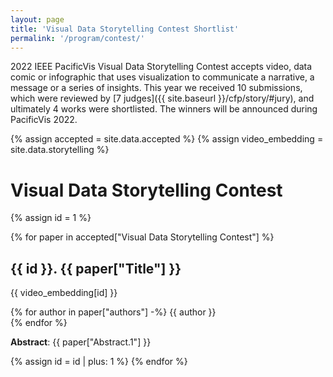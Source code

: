 ```yaml
---
layout: page
title: 'Visual Data Storytelling Contest Shortlist'
permalink: '/program/contest/'
---
```


2022 IEEE PacificVis Visual Data Storytelling Contest accepts video, data comic or infographic that uses visualization to communicate a narrative, a message or a series of insights. This year we received 10 submissions, which were reviewed by [7 judges]({{ site.baseurl }}/cfp/story/#jury), and ultimately 4 works were shortlisted. The winners will be announced during PacificVis 2022.

<!-- To view all shortlisted entries, please visit the Storytelling Contest Showcase on Vimeo. -->

<script src="https://unpkg.com/vue@3"></script>

{% assign accepted = site.data.accepted %}
{% assign video_embedding = site.data.storytelling %}

# Visual Data Storytelling Contest

{% assign id = 1 %}

{% for paper in accepted["Visual Data Storytelling Contest"] %}
## {{ id }}. <span class="contest-title">{{ paper["Title"] }}</span>

{{ video_embedding[id] }}

{% for author in paper["authors"] -%}
<span class="paper-author">{{ author }}</span><br/>
{% endfor %}

**Abstract**: {{ paper["Abstract.1"] }}

{% assign id = id | plus: 1 %}
{% endfor %}

<!-- script type="text/javascript" src="{{ site.baseurl }}/assets/javascripts/accepted.js"></script -->

